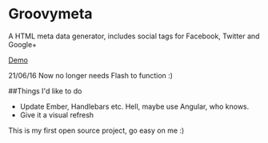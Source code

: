 # Groovymeta

A HTML meta data generator, includes social tags for Facebook, Twitter and Google+

[Demo](http://www.groovymeta.com)

21/06/16 Now no longer needs Flash to function :)

##Things I'd like to do

+ Update Ember, Handlebars etc. Hell, maybe use Angular, who knows.
+ Give it a visual refresh

This is my first open source project, go easy on me :)